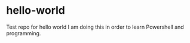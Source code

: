 # hello-world
Test repo for hello world
I am doing this in order to learn Powershell and programming.
